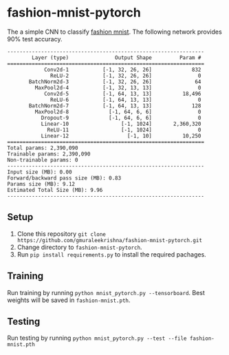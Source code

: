 # fashion-mnist-pytorch

The a simple CNN to classify [fashion mnist][1]. The following network provides 90% test accuracy.

```
----------------------------------------------------------------
        Layer (type)               Output Shape         Param #
================================================================
            Conv2d-1           [-1, 32, 26, 26]             832
              ReLU-2           [-1, 32, 26, 26]               0
       BatchNorm2d-3           [-1, 32, 26, 26]              64
         MaxPool2d-4           [-1, 32, 13, 13]               0
            Conv2d-5           [-1, 64, 13, 13]          18,496
              ReLU-6           [-1, 64, 13, 13]               0
       BatchNorm2d-7           [-1, 64, 13, 13]             128
         MaxPool2d-8             [-1, 64, 6, 6]               0
           Dropout-9             [-1, 64, 6, 6]               0
           Linear-10                 [-1, 1024]       2,360,320
             ReLU-11                 [-1, 1024]               0
           Linear-12                   [-1, 10]          10,250
================================================================
Total params: 2,390,090
Trainable params: 2,390,090
Non-trainable params: 0
----------------------------------------------------------------
Input size (MB): 0.00
Forward/backward pass size (MB): 0.83
Params size (MB): 9.12
Estimated Total Size (MB): 9.96
----------------------------------------------------------------
```
## Setup

1. Clone this repository
`git clone https://github.com/gmuraleekrishna/fashion-mnist-pytorch.git`
1. Change directory to `fashion-mnist-pytorch`.
1. Run `pip install requirements.py` to install the required pachages.

## Training

Run training by running `python mnist_pytorch.py --tensorboard`. Best weights will be saved in `fashion-mnist.pth`.

## Testing

Run testing by running `python mnist_pytorch.py --test --file fashion-mnist.pth`


[1]: https://github.com/zalandoresearch/fashion-mnist
